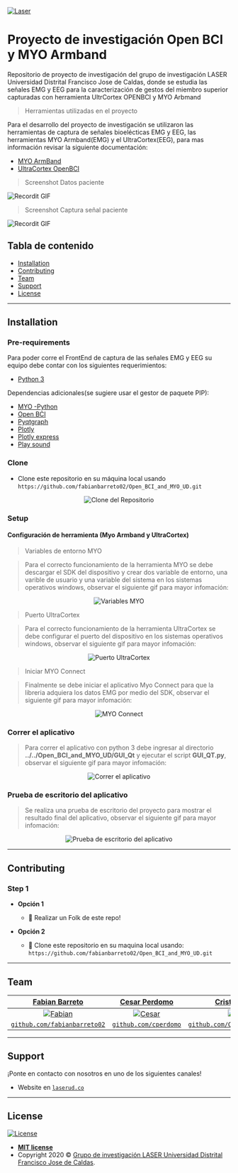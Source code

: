 


<a href="https://laserud.co/"><img src="https://github.com/fabianbarreto02/Open_BCI_and_MYO_UD/blob/master/GUI_Qt/LOGOLASER.jpg" title="Laser" alt="Laser"></a>



# Proyecto de investigación Open BCI y MYO Armband 

Repositorio de proyecto de investigación del grupo de investigación LASER Universidad Distrital Francisco Jose de Caldas, donde se estudia las señales EMG y EEG para la caracterización de gestos del miembro superior capturadas con herramienta UltrCortex OPENBCI y MYO Arbmand

> Herramientas utilizadas en el proyecto

Para el desarrollo del proyecto de investigación se utilizaron las herramientas de captura de señales bioelécticas EMG y EEG, las herramientas MYO Armband(EMG) y el UltraCortex(EEG), para mas información revisar la siguiente documentación:
- [MYO ArmBand](https://support.getmyo.com/hc/en-us)
- [UltraCortex OpenBCI](https://openbci.com/)

> Screenshot Datos paciente

![Recordit GIF](https://github.com/fabianbarreto02/Open_BCI_and_MYO_UD/blob/master/Data_Readme/Front_datos.jpeg)

> Screenshot Captura señal paciente

![Recordit GIF](https://github.com/fabianbarreto02/Open_BCI_and_MYO_UD/blob/master/Data_Readme/Front_captura.jpeg)

## Tabla de contenido


- [Installation](#installation)
- [Contributing](#contributing)
- [Team](#team)
- [Support](#support)
- [License](#license)



---

## Installation

### Pre-requirements

Para poder corre el FrontEnd de captura de las señales EMG y EEG su equipo debe contar con los siguientes requerimientos:

- [Python 3](https://www.python.org/download/releases/3.0/)

Dependencias adicionales(se sugiere usar el gestor de paquete PIP):

- [MYO -Python](https://pypi.org/project/myo-python/) 
- [Open BCI](https://pypi.org/project/openbci/)
- [Pyqtgraph](https://pypi.org/project/pyqtgraph/)
- [Plotly](https://pypi.org/project/plotly/)
- [Plotly express](https://pypi.org/project/plotly-express/)
- [Play sound](https://pypi.org/project/playsound/)


### Clone

- Clone este repositorio en su máquina local usando `https://github.com/fabianbarreto02/Open_BCI_and_MYO_UD.git`


<p align="center"><img src="https://github.com/fabianbarreto02/Open_BCI_and_MYO_UD/blob/master/Data_Readme/Clone.gif" title="Clone del Repositorio" alt="Clone del Repositorio"></p>


### Setup

#### Configuración de herramienta (Myo Armband y UltraCortex)


> Variables de entorno MYO

> Para el correcto funcionamiento de la herramienta MYO se debe descargar el SDK del dispositivo y crear dos variable de entorno, una varible de usuario y una variable del sistema en los sistemas operativos windows, observar el siguiente gif para mayor infomación:

<p align="center"><img src="https://github.com/fabianbarreto02/Open_BCI_and_MYO_UD/blob/master/Data_Readme/Variable_myo.gif" title="Variables MYO" alt="Variables MYO"></p>


> Puerto UltraCortex

> Para el correcto funcionamiento de la herramienta UltraCortex se debe configurar el puerto del dispositivo en los sistemas operativos windows, observar el siguiente gif para mayor infomación:

<p align="center"><img src="https://github.com/fabianbarreto02/Open_BCI_and_MYO_UD/blob/master/Data_Readme/Puerto_ultracortex.gif" title="Puerto UltraCortex" alt="Puerto UltraCortex"></p>

> Iniciar MYO Connect

> Finalmente se debe iniciar el aplicativo Myo Connect para que la libreria adquiera los datos EMG por medio del SDK, observar el siguiente gif para mayor infomación:

<p align="center"><img src="https://github.com/fabianbarreto02/Open_BCI_and_MYO_UD/blob/master/Data_Readme/Myo_conect.gif" title="MYO Connect" alt="MYO Connect"></p>

### Correr  el aplicativo

> Para correr el aplicativo con python 3 debe ingresar al directorio **../../Open_BCI_and_MYO_UD/GUI_Qt** y ejecutar el script **GUI_QT.py**, observar el siguiente gif para mayor infomación:

<p align="center"><img src="https://github.com/fabianbarreto02/Open_BCI_and_MYO_UD/blob/master/Data_Readme/Arranque_frame.gif" title="Correr  el aplicativo" alt="Correr  el aplicativo"></p>


### Prueba de escritorio del aplicativo

> Se realiza una prueba de escritorio del proyecto para mostrar el resultado final del aplicativo, observar el siguiente gif para mayor infomación:

<p align="center"><img src="https://github.com/fabianbarreto02/Open_BCI_and_MYO_UD/blob/master/Data_Readme/Funcionamiento_frame.gif" title="Prueba de escritorio del aplicativo" alt="Prueba de escritorio del aplicativo"></p>



---



## Contributing


### Step 1

- **Opción 1**
    - 🍴 Realizar un Folk de este repo!

- **Opción 2**
    - 👯 Clone este repositorio en su maquina local usando:  `https://github.com/fabianbarreto02/Open_BCI_and_MYO_UD.git`


---

## Team

<center>

| <a href="https://github.com/fabianbarreto02" target="_blank">**Fabian Barreto**</a> | <a href="https://github.com/cperdomo" target="_blank">**Cesar Perdomo**</a> | <a href="https://github.com/CristianDavidSanchez" target="_blank">**Cristian Sanchez**</a> | <a href="https://github.com/NRDaza" target="_blank">**Nicolas Daza**</a> |
| :---: |:---:| :---:| :---:|
| [![Fabian](https://avatars3.githubusercontent.com/u/43799065?s=200&u=4f2296f15ee5517409891d91a2e774b9c1a183fa&v=4)](https://github.com/fabianbarreto02)   | [![Cesar](https://avatars.githubusercontent.com/u/17862195?v=4)](https://github.com/cperdomo)    | [![Cristian](https://avatars2.githubusercontent.com/u/45292213?s=200&u=f4851b78acbb0db7c5ba203982dfe71d2f1b785e&v=4)](https://github.com/CristianDavidSanchez) | [![Nicolas](https://avatars2.githubusercontent.com/u/34488581?s=200&u=f02bdb311d05b487e40fbe8dc712024596af956a&v=4)](https://github.com/NRDaza)  |
| <a href="https://github.com/fabianbarreto02" target="_blank">`github.com/fabianbarreto02`</a>| <a href="https://github.com/cperdomo" target="_blank">`github.com/cperdomo`</a> | <a href="https://github.com/CristianDavidSanchez" target="_blank">`github.com/CristianDavidSanchez`</a> | <a href="https://github.com/NRDaza" target="_blank">`github.com/NRDaza`</a> |

</center>

---


## Support

¡Ponte en contacto con nosotros en uno de los siguientes canales!

- Website en <a href="https://laserud.co/#contact" target="_blank">`laserud.co`</a>


---


## License

[![License](http://img.shields.io/:license-mit-blue.svg?style=flat-square)](http://badges.mit-license.org)

- **[MIT license](http://opensource.org/licenses/mit-license.php)**
- Copyright 2020 © <a href="https://laserud.co/" target="_blank">Grupo de investigación LASER Universidad Distrital Francisco Jose de Caldas</a>.